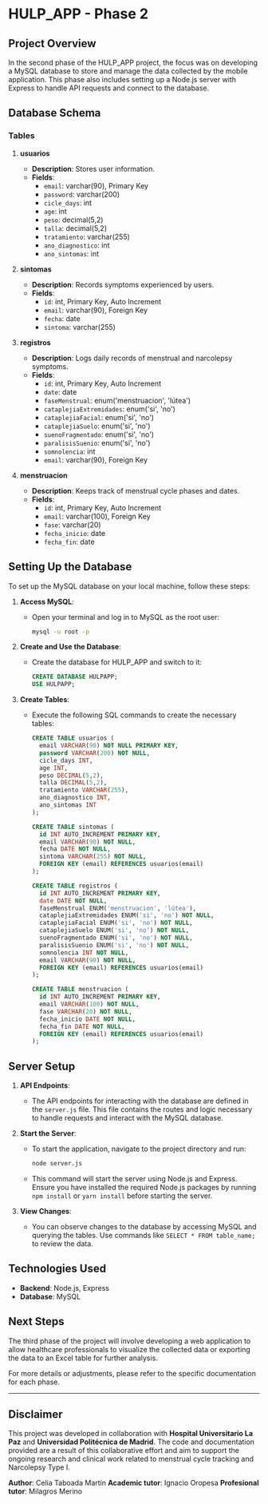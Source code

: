 # HULP_APP - Phase 2

## Project Overview

In the second phase of the HULP_APP project, the focus was on developing a MySQL database to store and manage the data collected by the mobile application. This phase also includes setting up a Node.js server with Express to handle API requests and connect to the database.

## Database Schema

### Tables

1. **usuarios**
   - **Description**: Stores user information.
   - **Fields**:
     - `email`: varchar(90), Primary Key
     - `password`: varchar(200)
     - `cicle_days`: int
     - `age`: int
     - `peso`: decimal(5,2)
     - `talla`: decimal(5,2)
     - `tratamiento`: varchar(255)
     - `ano_diagnostico`: int
     - `ano_sintomas`: int

2. **sintomas**
   - **Description**: Records symptoms experienced by users.
   - **Fields**:
     - `id`: int, Primary Key, Auto Increment
     - `email`: varchar(90), Foreign Key
     - `fecha`: date
     - `sintoma`: varchar(255)

3. **registros**
   - **Description**: Logs daily records of menstrual and narcolepsy symptoms.
   - **Fields**:
     - `id`: int, Primary Key, Auto Increment
     - `date`: date
     - `faseMenstrual`: enum('menstruacion', 'lútea')
     - `cataplejiaExtremidades`: enum('si', 'no')
     - `cataplejiaFacial`: enum('si', 'no')
     - `cataplejiaSuelo`: enum('si', 'no')
     - `suenoFragmentado`: enum('si', 'no')
     - `paralisisSuenio`: enum('si', 'no')
     - `somnolencia`: int
     - `email`: varchar(90), Foreign Key

4. **menstruacion**
   - **Description**: Keeps track of menstrual cycle phases and dates.
   - **Fields**:
     - `id`: int, Primary Key, Auto Increment
     - `email`: varchar(100), Foreign Key
     - `fase`: varchar(20)
     - `fecha_inicio`: date
     - `fecha_fin`: date

## Setting Up the Database

To set up the MySQL database on your local machine, follow these steps:

1. **Access MySQL**:
   - Open your terminal and log in to MySQL as the root user:

     ```sh
     mysql -u root -p
     ```

2. **Create and Use the Database**:
   - Create the database for HULP_APP and switch to it:

     ```sql
     CREATE DATABASE HULPAPP;
     USE HULPAPP;
     ```

3. **Create Tables**:
   - Execute the following SQL commands to create the necessary tables:

     ```sql
     CREATE TABLE usuarios (
       email VARCHAR(90) NOT NULL PRIMARY KEY,
       password VARCHAR(200) NOT NULL,
       cicle_days INT,
       age INT,
       peso DECIMAL(5,2),
       talla DECIMAL(5,2),
       tratamiento VARCHAR(255),
       ano_diagnostico INT,
       ano_sintomas INT
     );

     CREATE TABLE sintomas (
       id INT AUTO_INCREMENT PRIMARY KEY,
       email VARCHAR(90) NOT NULL,
       fecha DATE NOT NULL,
       sintoma VARCHAR(255) NOT NULL,
       FOREIGN KEY (email) REFERENCES usuarios(email)
     );

     CREATE TABLE registros (
       id INT AUTO_INCREMENT PRIMARY KEY,
       date DATE NOT NULL,
       faseMenstrual ENUM('menstruacion', 'lútea'),
       cataplejiaExtremidades ENUM('si', 'no') NOT NULL,
       cataplejiaFacial ENUM('si', 'no') NOT NULL,
       cataplejiaSuelo ENUM('si', 'no') NOT NULL,
       suenoFragmentado ENUM('si', 'no') NOT NULL,
       paralisisSuenio ENUM('si', 'no') NOT NULL,
       somnolencia INT NOT NULL,
       email VARCHAR(90) NOT NULL,
       FOREIGN KEY (email) REFERENCES usuarios(email)
     );

     CREATE TABLE menstruacion (
       id INT AUTO_INCREMENT PRIMARY KEY,
       email VARCHAR(100) NOT NULL,
       fase VARCHAR(20) NOT NULL,
       fecha_inicio DATE NOT NULL,
       fecha_fin DATE NOT NULL,
       FOREIGN KEY (email) REFERENCES usuarios(email)
     );
     ```

## Server Setup

1. **API Endpoints**:
   - The API endpoints for interacting with the database are defined in the `server.js` file. This file contains the routes and logic necessary to handle requests and interact with the MySQL database.

2. **Start the Server**:
   - To start the application, navigate to the project directory and run:

     ```sh
     node server.js
     ```

   - This command will start the server using Node.js and Express. Ensure you have installed the required Node.js packages by running `npm install` or `yarn install` before starting the server.

3. **View Changes**:
   - You can observe changes to the database by accessing MySQL and querying the tables. Use commands like `SELECT * FROM table_name;` to review the data.

## Technologies Used

- **Backend**: Node.js, Express
- **Database**: MySQL

## Next Steps

The third phase of the project will involve developing a web application to allow healthcare professionals to visualize the collected data or exporting the data to an Excel table for further analysis.

For more details or adjustments, please refer to the specific documentation for each phase.

--- 
## Disclaimer

This project was developed in collaboration with **Hospital Universitario La Paz** and **Universidad Politécnica de Madrid**. The code and documentation provided are a result of this collaborative effort and aim to support the ongoing research and clinical work related to menstrual cycle tracking and Narcolepsy Type I.

**Author**: Celia Taboada Martín 
**Academic tutor**: Ignacio Oropesa
**Profesional tutor**: Milagros Merino

